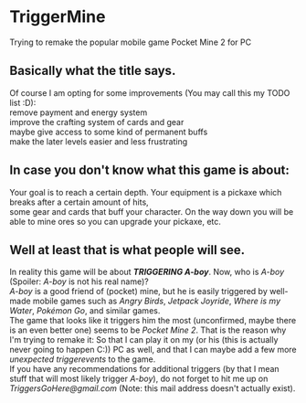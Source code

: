 # TriggerMine
Trying to remake the popular mobile game Pocket Mine 2 for PC

## Basically what the title says.
Of course I am opting for some improvements (You may call this my TODO list :D):  
remove payment and energy system  
improve the crafting system of cards and gear  
maybe give access to some kind of permanent buffs  
make the later levels easier and less frustrating  

## In case you don't know what this game is about:  
Your goal is to reach a certain depth. Your equipment is a pickaxe which breaks after a certain amount of hits,  
some gear and cards that buff your character. On the way down you will be able to mine ores so you can upgrade your pickaxe, etc. 

## Well at least that is what people will see. 
In reality this game will be about ___TRIGGERING A-boy___. Now, who is _A-boy_ (Spoiler: _A-boy_ is not his real name)?  
_A-boy_ is a good friend of (pocket) mine, but he is easily triggered by well-made mobile games such as _Angry Birds_, _Jetpack Joyride_, _Where is my Water_, _Pokémon Go_, and similar games.  
The game that looks like it triggers him the most (unconfirmed, maybe there is an even better one) seems to be _Pocket Mine 2_. That is the reason why I'm trying to remake it: So that I can play it on my (or his (this is actually never going to happen C:)) PC as well, and that I can maybe add a few more _unexpected triggerevents_ to the game.  
If you have any recommendations for additional triggers (by that I mean stuff that will most likely trigger _A-boy_), do not forget to hit me up on _TriggersGoHere@gmail.com_ (Note: this mail address doesn't actually exist).
